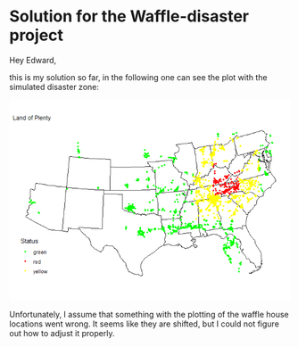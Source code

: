 # Solution for the Waffle-disaster project

Hey Edward,

this is my solution so far, in the following one can see the plot with
the simulated disaster zone:

![](Jana_Kimmich_files/figure-markdown_strict/setup-1.png)

Unfortunately, I assume that something with the plotting of the waffle
house locations went wrong. It seems like they are shifted, but I could
not figure out how to adjust it properly.
